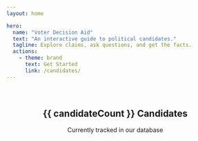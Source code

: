 ```yaml
---
layout: home

hero:
  name: "Voter Decision Aid"
  text: "An interactive guide to political candidates."
  tagline: Explore claims, ask questions, and get the facts.
  actions:
    - theme: brand
      text: Get Started
      link: /candidates/
---
```


<script setup>
import { getCandidateCount } from './.vitepress/data/candidates'

const candidateCount = getCandidateCount()
</script>

<div style="text-align: center; margin: 2rem 0; padding: 2rem; background: var(--vp-c-bg-soft); border-radius: 8px;">
  <h2 style="margin-top: 0;">{{ candidateCount }} Candidates</h2>
  <p style="color: var(--vp-c-text-2); margin-bottom: 0;">Currently tracked in our database</p>
</div>
